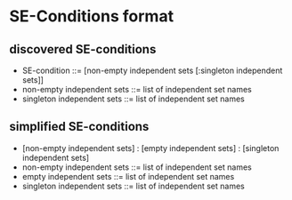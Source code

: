 # SE-Conditions format
## discovered SE-conditions
+ SE-condition ::= [non-empty independent sets [:singleton independent sets]]
+ non-empty independent sets ::= list of independent set names 
+ singleton independent sets ::= list of independent set names

## simplified SE-conditions
+ [non-empty independent sets] : [empty independent sets] : [singleton independent sets]
+ non-empty independent sets ::= list of independent set names
+ empty independent sets ::= list of independent set names  
+ singleton independent sets ::= list of independent set names
